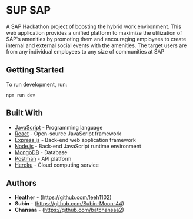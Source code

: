 # SUP SAP

A SAP Hackathon project of boosting the hybrid work environment. This web application provides a unified platform to maximize the utilization of SAP's amenities by promoting them and encouraging employees to create internal and external social events with the amenities. The target users are from any individual employees to any size of communities at SAP


## Getting Started

To run development, run:

```
npm run dev
```


## Built With

* [JavaScript](https://developer.mozilla.org/en-US/docs/Web/JavaScript) - Programming language
* [React](https://reactjs.org/) - Open-source JavaScript framework
* [Express.js](https://expressjs.com/) - Back-end web application framework 
* [Node.js](https://nodejs.org/en/) - Back-end JavaScript runtime environment
* [MongoDB](https://www.mongodb.com/) - Database
* [Postman](https://www.postman.com/) - API platform
* [Heroku](https://www.heroku.com/) - Cloud computing service


## Authors

* **Heather** - (https://github.com/leeh1102)
* **Subin** - (https://github.com/Subin-Moon-44)
* **Chansaa** - (https://github.com/batchansaa2)
 

